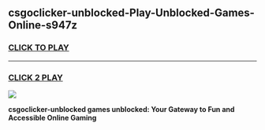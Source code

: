 
## csgoclicker-unblocked-Play-Unblocked-Games-Online-s947z
<h3>
<a href="https://premium76.site?title=csgoclicker-unblocked&ref=25A">CLICK TO PLAY</a></h3>
<hr>

<h3>
<a href="https://premium76.site?title=csgoclicker-unblocked&ref=25A">CLICK 2 PLAY</a>
  
</h3>

<a href="https://premium76.site?title=csgoclicker-unblocked&ref=25A"><img src="https://clearcache.store/games.png"></a>


**csgoclicker-unblocked games unblocked: Your Gateway to Fun and Accessible Online Gaming**
